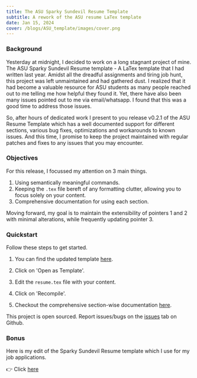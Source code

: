 ```yaml
---
title: The ASU Sparky Sundevil Resume Template
subtitle: A rework of the ASU resume LaTex template
date: Jan 15, 2024
cover: /blogs/ASU_template/images/cover.png
---
```


### Background

Yesterday at midnight, I decided to  work on a long stagnant project of mine. The ASU Sparky Sundevil Resume template - A LaTex template that I had written last year. Amidst all the dreadful assignments and tiring job hunt, this project was left unmaintained and had gathered dust. I realized that it had become a valuable resource for ASU students as many people reached out to me telling me how helpful they found it. Yet, there have also been many issues pointed out to me via email/whatsapp. I found that this was a good time to address those issues.

So, after hours of dedicated work I present to you release v0.2.1 of the ASU Resume Template which has a well documented support for different sections, various bug fixes, optimizations and workarounds to known issues. And this time, I promise to keep the project maintained with regular patches and fixes to any issues that you may encounter. 

### Objectives

For this release, I focussed my attention on 3 main things.

1. Using semantically meaningful commands.
2. Keeping the `.tex` file bereft of any formatting clutter, allowing you to focus solely on your content.
3. Comprehensive documentation for using each section. 

Moving forward, my goal is to maintain the extensibility of pointers 1 and 2 with minimal alterations, while frequently updating pointer 3.

### Quickstart

Follow these steps to get started.

1. You can find the updated template [here](https://www.overleaf.com/latex/templates/asu-resume-template/jtwpddspxjtm).

2. Click on 'Open as Template'.

3. Edit the `resume.tex` file with your content.

4. Click on 'Recompile'.

5. Checkout the comprehensive section-wise documentation [here](https://github.com/vgnshiyer/ASU-sparkysundevil-resume-template?tab=readme-ov-file#how-to-use).

This project is open sourced. Report issues/bugs on the [issues](https://github.com/vgnshiyer/ASU-sparkysundevil-resume-template/issues) tab on Github.

### Bonus

Here is my edit of the Sparky Sundevil Resume template which I use for my job applications. 

 👉 Click [here](https://www.overleaf.com/read/vpssybqpwcsy#276ccc)